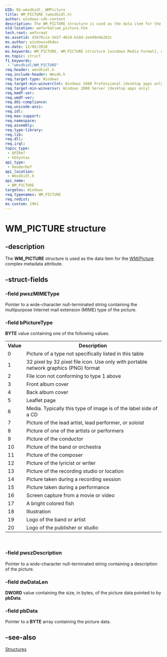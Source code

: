 ```yaml
---
UID: NS:wmsdkidl._WMPicture
title: WM_PICTURE (wmsdkidl.h)
author: windows-sdk-content
description: The WM_PICTURE structure is used as the data item for the WM/Picture complex metadata attribute.
old-location: wmformat\wm_picture.htm
tech.root: wmformat
ms.assetid: d3670cce-5b57-4624-b10d-2e4d9e9e263c
ms.author: windowssdkdev
ms.date: 12/05/2018
ms.keywords: WM_PICTURE, WM_PICTURE structure [windows Media Format], wmformat.wm_picture, wmsdkidl/WM_PICTURE
ms.topic: struct
f1_keywords: 
 - "wmsdkidl/WM_PICTURE"
req.header: wmsdkidl.h
req.include-header: Wmsdk.h
req.target-type: Windows
req.target-min-winverclnt: Windows 2000 Professional [desktop apps only],Windows Media Format 9 Series SDK, or later versions of the SDK
req.target-min-winversvr: Windows 2000 Server [desktop apps only]
req.kmdf-ver: 
req.umdf-ver: 
req.ddi-compliance: 
req.unicode-ansi: 
req.idl: 
req.max-support: 
req.namespace: 
req.assembly: 
req.type-library: 
req.lib: 
req.dll: 
req.irql: 
topic_type:
 - APIRef
 - kbSyntax
api_type:
 - HeaderDef
api_location:
 - Wmsdkidl.h
api_name:
 - WM_PICTURE
targetos: Windows
req.typenames: WM_PICTURE
req.redist: 
ms.custom: 19H1
---
```


# WM_PICTURE structure


## -description



The <b>WM_PICTURE</b> structure is used as the data item for the <a href="https://docs.microsoft.com/windows/desktop/wmformat/wmpicture">WM/Picture</a> complex metadata attribute.




## -struct-fields




### -field pwszMIMEType

Pointer to a wide-character null-terminated string containing the multipurpose Internet mail extension (MIME) type of the picture.


### -field bPictureType

<b>BYTE</b> value containing one of the following values.<table>
<tr>
<th>Value</th>
<th>Description</th>
</tr>
<tr>
<td>0</td>
<td>Picture of a type not specifically listed in this table</td>
</tr>
<tr>
<td>1</td>
<td>32 pixel by 32 pixel file icon. Use only with portable network graphics (PNG) format</td>
</tr>
<tr>
<td>2</td>
<td>File icon not conforming to type 1 above</td>
</tr>
<tr>
<td>3</td>
<td>Front album cover</td>
</tr>
<tr>
<td>4</td>
<td>Back album cover</td>
</tr>
<tr>
<td>5</td>
<td>Leaflet page</td>
</tr>
<tr>
<td>6</td>
<td>Media. Typically this type of image is of the label side of a CD</td>
</tr>
<tr>
<td>7</td>
<td>Picture of the lead artist, lead performer, or soloist</td>
</tr>
<tr>
<td>8</td>
<td>Picture of one of the artists or performers</td>
</tr>
<tr>
<td>9</td>
<td>Picture of the conductor</td>
</tr>
<tr>
<td>10</td>
<td>Picture of the band or orchestra</td>
</tr>
<tr>
<td>11</td>
<td>Picture of the composer</td>
</tr>
<tr>
<td>12</td>
<td>Picture of the lyricist or writer</td>
</tr>
<tr>
<td>13</td>
<td>Picture of the recording studio or location</td>
</tr>
<tr>
<td>14</td>
<td>Picture taken during a recording session</td>
</tr>
<tr>
<td>15</td>
<td>Picture taken during a performance</td>
</tr>
<tr>
<td>16</td>
<td>Screen capture from a movie or video</td>
</tr>
<tr>
<td>17</td>
<td>A bright colored fish</td>
</tr>
<tr>
<td>18</td>
<td>Illustration</td>
</tr>
<tr>
<td>19</td>
<td>Logo of the band or artist</td>
</tr>
<tr>
<td>20</td>
<td>Logo of the publisher or studio</td>
</tr>
</table>
 




### -field pwszDescription

Pointer to a wide-character null-terminated string containing a description of the picture.


### -field dwDataLen

<b>DWORD</b> value containing the size, in bytes, of the picture data pointed to by <b>pbData</b>.


### -field pbData

Pointer to a <b>BYTE</b> array containing the picture data.


## -see-also




<a href="https://docs.microsoft.com/windows/desktop/wmformat/structures">Structures</a>
 

 


